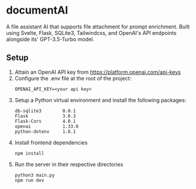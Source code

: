 # documentAI

A file assistant AI that supports file attachment for prompt enrichment. Built using Svelte, Flask, SQLite3, Tailwindcss, and OpenAI's API endpoints alongside its' GPT-3.5-Turbo model. 

## Setup
1. Attain an OpenAI API key from https://platform.openai.com/api-keys
2. Configure the .env file at the root of the project:
    ```
    OPENAI_API_KEY=<your api key> 
    ```
3. Setup a Python virtual environment and install the following packages:
    ```
    db-sqlite3        0.0.1
    Flask             3.0.3
    Flask-Cors        4.0.1
    openai            1.33.0
    python-dotenv     1.0.1
    ```
4. Install frontend dependencies 
    ```
    npm install
    ```
5. Run the server in their respective directories  
    ```
    python3 main.py
    npm run dev
    ```
